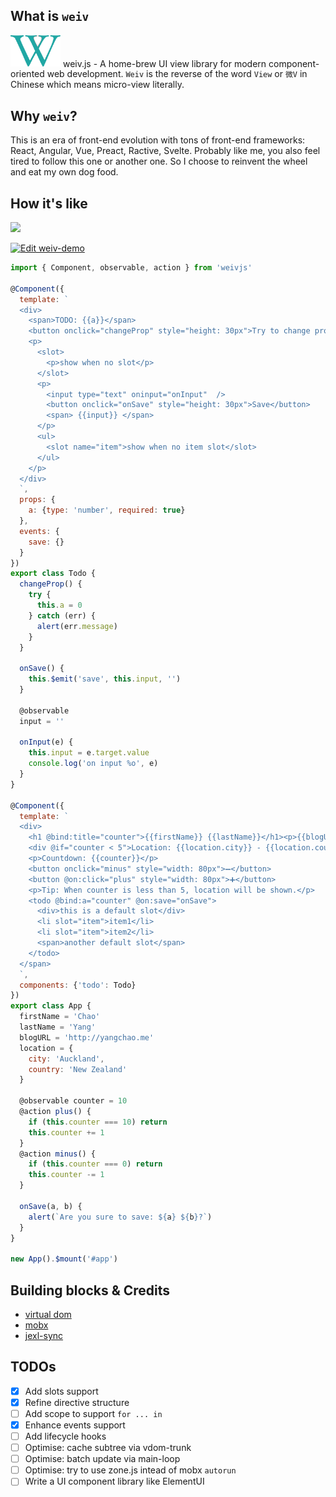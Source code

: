 ## What is `weiv`

<img src='./weiv.svg' width="80" /> weiv.js - A home-brew UI view library for modern component-oriented web development.
`Weiv` is the reverse of the word `View` or `微V` in Chinese which means micro-view literally.

## Why `weiv`?

This is an era of front-end evolution with tons of front-end frameworks: React, Angular, Vue, Preact, Ractive, Svelte. Probably like me, you also feel tired to follow this one or another one. So I choose to reinvent the wheel and eat my own dog food.

## How it's like

<img src="https://i.imgur.com/7zDlvn1.gif" width="500">

[![Edit weiv-demo](https://codesandbox.io/static/img/play-codesandbox.svg)](https://codesandbox.io/s/m7k55r39p9?autoresize=1&expanddevtools=1&hidenavigation=1)
```javascript
import { Component, observable, action } from 'weivjs'

@Component({
  template: `
  <div>
    <span>TODO: {{a}}</span>
    <button onclick="changeProp" style="height: 30px">Try to change props?</button>
    <p>
      <slot>
        <p>show when no slot</p>
      </slot>
      <p>
        <input type="text" oninput="onInput"  />
        <button onclick="onSave" style="height: 30px">Save</button>
        <span> {{input}} </span>
      </p>
      <ul>
        <slot name="item">show when no item slot</slot>
      </ul>
    </p>
  </div>
  `,
  props: {
    a: {type: 'number', required: true}
  },
  events: {
    save: {}
  }
})
export class Todo {
  changeProp() {
    try {
      this.a = 0
    } catch (err) {
      alert(err.message)
    }
  }

  onSave() {
    this.$emit('save', this.input, '')
  }

  @observable
  input = ''

  onInput(e) {
    this.input = e.target.value
    console.log('on input %o', e)
  }
}

@Component({
  template: `
  <div>
    <h1 @bind:title="counter">{{firstName}} {{lastName}}</h1><p>{{blogURL}}</p>
    <div @if="counter < 5">Location: {{location.city}} - {{location.country}}</div>
    <p>Countdown: {{counter}}</p>
    <button onclick="minus" style="width: 80px">➖</button>
    <button @on:click="plus" style="width: 80px">➕</button>
    <p>Tip: When counter is less than 5, location will be shown.</p>
    <todo @bind:a="counter" @on:save="onSave">
      <div>this is a default slot</div>
      <li slot="item">item1</li>
      <li slot="item">item2</li>
      <span>another default slot</span>
    </todo>
  </span>
  `,
  components: {'todo': Todo}
})
export class App {
  firstName = 'Chao'
  lastName = 'Yang'
  blogURL = 'http://yangchao.me'
  location = {
    city: 'Auckland',
    country: 'New Zealand'
  }

  @observable counter = 10
  @action plus() {
    if (this.counter === 10) return
    this.counter += 1
  }
  @action minus() {
    if (this.counter === 0) return
    this.counter -= 1
  }

  onSave(a, b) {
    alert(`Are you sure to save: ${a} ${b}?`)
  }
}

new App().$mount('#app')
```

## Building blocks & Credits

- [virtual dom](https://github.com/Matt-Esch/virtual-dom)
- [mobx](https://github.com/mobxjs/mobx)
- [jexl-sync](https://github.com/richdyang/jexl-sync)

## TODOs

- [x] Add slots support
- [x] Refine directive structure
- [ ] Add scope to support `for ... in`
- [x] Enhance events support
- [ ] Add lifecycle hooks
- [ ] Optimise: cache subtree via vdom-trunk
- [ ] Optimise: batch update via main-loop
- [ ] Optimise: try to use zone.js intead of mobx `autorun`
- [ ] Write a UI component library like ElementUI

